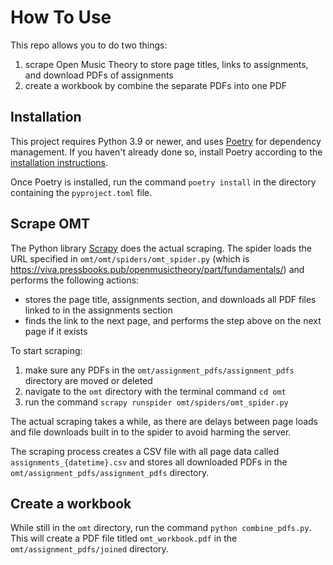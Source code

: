 # How To Use

This repo allows you to do two things: 

1. scrape Open Music Theory to store page titles, links to assignments, and download PDFs of assignments
2. create a workbook by combine the separate PDFs into one PDF

## Installation

This project requires Python 3.9 or newer, and uses [Poetry](https://python-poetry.org/) for dependency management. If you haven't already done so, install Poetry according to the [installation instructions](https://python-poetry.org/docs/#installation).

Once Poetry is installed, run the command `poetry install` in the directory containing the `pyproject.toml` file.


## Scrape OMT

The Python library [Scrapy](https://scrapy.org/) does the actual scraping. The spider loads the URL specified in `omt/omt/spiders/omt_spider.py` (which is https://viva.pressbooks.pub/openmusictheory/part/fundamentals/) and performs the following actions:

- stores the page title, assignments section, and downloads all PDF files linked to in the assignments section
- finds the link to the next page, and performs the step above on the next page if it exists

To start scraping:

1. make sure any PDFs in the `omt/assignment_pdfs/assignment_pdfs` directory are moved or deleted
2. navigate to the `omt` directory with the terminal command `cd omt`
3. run the command `scrapy runspider omt/spiders/omt_spider.py`

The actual scraping takes a while, as there are delays between page loads and file downloads built in to the spider to avoid harming the server.

The scraping process creates a CSV file with all page data called `assignments_{datetime}.csv` and stores all downloaded PDFs in the `omt/assignment_pdfs/assignment_pdfs` directory.

## Create a workbook

While still in the `omt` directory, run the command `python combine_pdfs.py`. This will create a PDF file titled `omt_workbook.pdf` in the `omt/assignment_pdfs/joined` directory.